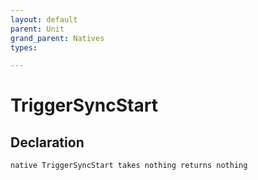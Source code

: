 ```yaml
---
layout: default
parent: Unit
grand_parent: Natives
types:

---
```


# TriggerSyncStart

## Declaration

```
native TriggerSyncStart takes nothing returns nothing
```
